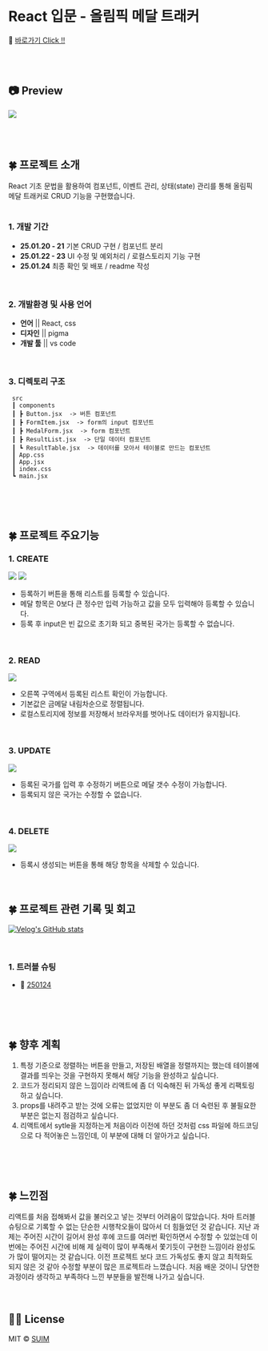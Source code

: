 # React 입문 - 올림픽 메달 트래커

🔗 [바로가기 Click !!]()

<br><br>

## 📷 Preview
<img src="/readme_img/main.png">


<br><br>

## 🍀 프로젝트 소개
React 기초 문법을 활용하여 컴포넌트, 이벤트 관리, 상태(state) 관리를 통해 올림픽 메달 트래커로 CRUD 기능을 구현했습니다.
<br><br>

### 1. 개발 기간
- **25.01.20 - 21** 기본 CRUD 구현 / 컴포넌트 분리
- **25.01.22 - 23** UI 수정 및 예외처리 / 로컬스토리지 기능 구현
- **25.01.24** 최종 확인 및 배포 / readme 작성
<br>

### 2. 개발환경 및 사용 언어
- **언어** || React, css
- **디자인** || pigma
- **개발 툴** || vs code
<br>

### 3. 디렉토리 구조
```
 src
 ┃ components
 ┃ ┣ Button.jsx  -> 버튼 컴포넌트
 ┃ ┣ FormItem.jsx  -> form의 input 컴포넌트
 ┃ ┣ MedalForm.jsx  -> form 컴포넌트
 ┃ ┣ ResultList.jsx  -> 단일 데이터 컴포넌트
 ┃ ┗ ResultTable.jsx  -> 데이터를 모아서 테이블로 만드는 컴포넌트
 ┃ App.css
 ┃ App.jsx
 ┃ index.css
 ┗ main.jsx

```


<br><br><br>

## 🍀 프로젝트 주요기능
### 1. CREATE
<img src="/readme_img/check1.png">
<img src="/readme_img/check2.png">

- 등록하기 버튼을 통해 리스트를 등록할 수 있습니다.
- 메달 항목은 0보다 큰 정수만 입력 가능하고 값을 모두 입력해야 등록할 수 있습니다.
- 등록 후 input은 빈 값으로 초기화 되고 중복된 국가는 등록할 수 없습니다.
<br>

### 2. READ
<img src="/readme_img/read.png">

- 오른쪽 구역에서 등록된 리스트 확인이 가능합니다.
- 기본값은 금메달 내림차순으로 정렬됩니다.
- 로컬스토리지에 정보를 저장해서 브라우저를 벗어나도 데이터가 유지됩니다.
<br>

### 3. UPDATE
<img src="/readme_img/update.png">

- 등록된 국가를 입력 후 수정하기 버튼으로 메달 갯수 수정이 가능합니다.
- 등록되지 않은 국가는 수정할 수 없습니다.
<br>

### 4. DELETE
<img src="/readme_img/delete.png">

- 등록시 생성되는 버튼을 통해 해당 항목을 삭제할 수 있습니다.
<br><br><br>

## 🍀 프로젝트  관련 기록 및 회고
[![Velog's GitHub stats](https://velog-readme-stats.vercel.app/api?name=_kimsuim)](https://velog.io/@_kimsuim)

<br>

### 1. 트러블 슈팅
- 🔗 [250124](https://velog.io/@_kimsuim/TIL250124-트러블-슈팅-로컬스토리지에-객체-저장하기-또-로컬스토리지랑-싸운-사람)

<br><br><br>

## 🍀 향후 계획
1. 특정 기준으로 정렬하는 버튼을 만들고, 저장된 배열을 정렬까지는 했는데 테이블에 결과를 띄우는 것을 구현하지 못해서 해당 기능을 완성하고 싶습니다.
2. 코드가 정리되지 않은 느낌이라 리액트에 좀 더 익숙해진 뒤 가독성 좋게 리팩토링 하고 싶습니다.
3. props를 내려주고 받는 것에 오류는 없었지만 이 부분도 좀 더 숙련된 후 불필요한 부분은 없는지 점검하고 싶습니다. 
4. 리액트에서 sytle을 지정하는게 처음이라 이전에 하던 것처럼 css 파일에 하드코딩으로 다 적어놓은 느낌인데, 이 부분에 대해 더 알아가고 싶습니다.

<br><br><br>

## 🍀 느낀점
리액트를 처음 접해봐서 값을 불러오고 넣는 것부터 어려움이 많았습니다. 차마 트러블 슈팅으로 기록할 수 없는 단순한 시행착오들이 많아서 더 힘들었던 것 같습니다. 지난 과제는 주어진 시간이 길어서 완성 후에 코드를 여러번 확인하면서 수정할 수 있었는데 이번에는 주어진 시간에 비해 제 실력이 많이 부족해서 쫓기듯이 구현한 느낌이라 완성도가 많이 떨어지는 것 같습니다. 이전 프로젝트 보다 코드 가독성도 좋지 않고 최적화도 되지 않은 것 같아 수정할 부분이 많은 프로젝트라 느꼈습니다. 처음 배운 것이니 당연한 과정이라 생각하고 부족하다 느낀 부분들을 발전해 나가고 싶습니다.
<br><br><br>

## 👍🏻 License

  MIT &copy; [SUIM](mailto:suim0215@gmail.com)